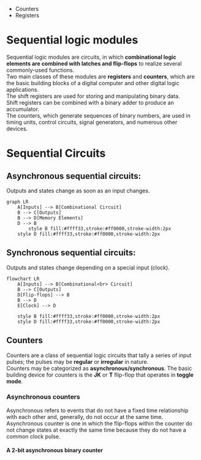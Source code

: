 - Counters
- Registers
# Sequential logic modules
Sequential logic modules are circuits, in which **combinational logic elements are combined with latches and flip-flops** to realize several commonly-used functions. \
Two main classes of these modules are **registers** and **counters**, which are the basic building blocks of a digital computer and other digital logic applications. \
The shift registers are used for storing and manipulating binary data.\
Shift registers can be combined with a binary adder to produce an accumulator.\
The counters, which generate sequences of binary numbers, are used in timing units, control circuits, signal generators, and numerous other devices. 

# Sequential Circuits
## Asynchronous sequential circuits:
Outputs and states change as soon as an input changes.

``` mermaid
graph LR
    A[Inputs] --> B[Combinational Circuit]
    B --> C[Outputs]
    B --> D[Memory Elements]
    D --> B
        style B fill:#ffff33,stroke:#ff0000,stroke-width:2px
    style D fill:#ffff33,stroke:#ff0000,stroke-width:2px
```

## Synchronous sequential circuits:
Outputs and states change depending on a special input (clock).
``` mermaid
flowchart LR
    A[Inputs] --> B[Combinational<br> Circuit]
    B --> C[Outputs]
    D[Flip-flops] --> B
    B --> D
    E[Clock] --> D

    style B fill:#ffff33,stroke:#ff0000,stroke-width:2px
    style D fill:#ffff33,stroke:#ff0000,stroke-width:2px
```
## Counters
Counters are a class of sequential logic circuits that tally a series of input pulses; the pulses may be **regular** or **irregular** in nature.\
Counters may be categorized as **asynchronous/synchronous**. 
The basic building device for counters is the **JK** or **T** flip-flop that operates in **toggle mode**.

### Asynchronous counters
Asynchronous refers to events that do not have a fixed time relationship with each other and, generally, do not occur at the same time. 
Asynchronous counter is one in which the flip-flops within the counter do not change states at exactly the same time because they do not have a common clock pulse.

#### A 2-bit asynchronous binary counter